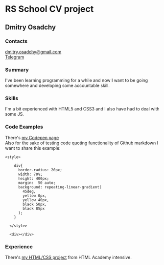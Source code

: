 # RS School CV project
## Dmitry Osadchy
### Contacts
dmitry.osadchy@gmail.com  
[Telegram](t.me/laslst)
### Summary
I've been learning programming for a while and now I want to be going somewhere and developing some accountable skill.
### Skills
I'm a bit experienced with HTML5 and CSS3 and I also have had to deal with some JS.
### Code Examples
There's [my Codepen page](https://codepen.io/as-tallgit)  
Also for the sake of testing code quoting functionality of Github markdown I want to share this example:  
```
<style>

    div{
      border-radius: 20px;
      width: 70%;
      height: 400px;
      margin:  50 auto;
      background: repeating-linear-gradient(
        45deg,
        yellow 0px,
        yellow 40px,
        black 50px,
        black 85px
      );
    }
  
  </style>
  
  <div></div>
  ```
  ### Experience
There's [my HTML/CSS project](https://github.com/as-tall/sedona) from HTML Academy intensive.